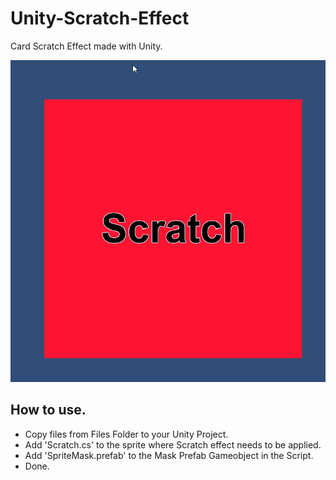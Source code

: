 # Unity-Scratch-Effect
Card Scratch Effect made with Unity.

![Alt Text](https://github.com/anzy03/Unity-Scratch-Effect/blob/master/Screenshots/Card-Scratch-Effect---SampleScene---PC%2C-Mac-%26-Linux-Standalone---Unity-2019.gif)

## How to use.
- Copy files from Files Folder to your Unity Project.
- Add 'Scratch.cs' to the sprite where Scratch effect needs to be applied.
- Add 'SpriteMask.prefab' to the Mask Prefab Gameobject in the Script.
- Done.
